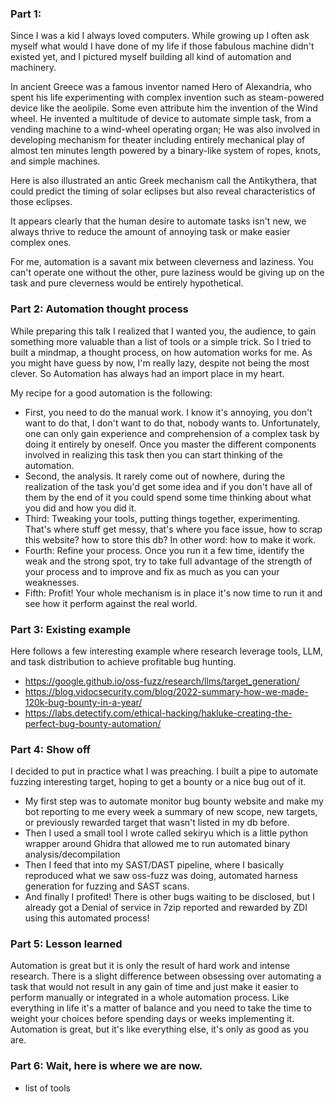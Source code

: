 ### Part 1:

Since I was a kid I always loved computers. While growing up I often ask myself what would I have
done of my life if those fabulous machine didn't existed yet, and I pictured myself building all kind
of automation and machinery. 

In ancient Greece was a famous inventor named Hero of Alexandria, who spent his life experimenting 
with complex invention such as steam-powered device like the aeolipile. Some even attribute him the invention of the Wind wheel. He invented a multitude of device to automate simple task, from a vending machine to a wind-wheel operating organ; He was also involved in developing mechanism for theater including entirely mechanical play of almost ten minutes length powered by a binary-like system of ropes, knots, and simple machines.

Here is also illustrated an antic Greek mechanism call the Antikythera, that could predict the timing of solar eclipses but also reveal characteristics of those eclipses.

It appears clearly that the human desire to automate tasks isn't new, we always thrive to reduce the amount of annoying task or make easier complex ones.

For me, automation is a savant mix between cleverness and laziness. You can't operate one without the other, pure laziness would be giving up on the task and pure cleverness would be entirely hypothetical.

### Part 2: Automation thought process

While preparing this talk I realized that I wanted you, the audience, to gain something more valuable than a list of tools or a simple trick. So I tried to built a mindmap, a thought process, on how automation works for me. As you might have guess by now, I'm really lazy, despite not being the most clever. So Automation has always had an import place in my heart. 

My recipe for a good automation is the following: 
- First, you need to do the manual work. I know it's annoying, you don't want to do that, I don't want to do that, nobody wants to. Unfortunately, one can only gain experience and comprehension of a complex task by doing it entirely by oneself. Once you master the different components involved in realizing this task then you can start thinking of the automation.
- Second, the analysis. It rarely come out of nowhere, during the realization of the task you'd get some idea and if you don't have all of them by the end of it you could spend some time thinking about what you did and how you did it.
- Third: Tweaking your tools, putting things together, experimenting. That's where stuff get messy, that's where you face issue, how to scrap this website? how to store this db? In other word: how to make it work.
- Fourth: Refine your process. Once you run it a few time, identify the weak and the strong spot, try to take full advantage of the strength of your process and to improve and fix as much as you can your weaknesses.
- Fifth: Profit! Your whole mechanism is in place it's now time to run it and see how it perform against the real world.

### Part 3: Existing example

Here follows a few interesting example where research leverage tools, LLM, and task distribution to achieve profitable bug hunting.
- https://google.github.io/oss-fuzz/research/llms/target_generation/ 
- https://blog.vidocsecurity.com/blog/2022-summary-how-we-made-120k-bug-bounty-in-a-year/
- https://labs.detectify.com/ethical-hacking/hakluke-creating-the-perfect-bug-bounty-automation/


### Part 4: Show off
I decided to put in practice what I was preaching. I built a pipe to automate fuzzing interesting target, hoping to get a bounty or a nice bug out of it.

- My first step was to automate monitor bug bounty website and make my bot reporting to me every week a summary of new scope, new targets, or previously rewarded target that wasn't listed in my db before.
- Then I used a small tool I wrote called sekiryu which is a little python wrapper around Ghidra that allowed me to run automated binary analysis/decompilation 
- Then I feed that into my SAST/DAST pipeline, where I basically reproduced what we saw oss-fuzz was doing, automated harness generation for fuzzing and SAST scans.
- And finally I profited! There is other bugs waiting to be disclosed, but I already got a Denial of service in 7zip reported and rewarded by ZDI using this automated process!

### Part 5: Lesson learned
Automation is great but it is only the result of hard work and intense research. There is a slight difference between obsessing over automating a task that would not result in any gain of time and just make it easier to perform manually or integrated in a whole automation process. Like everything in life it's a matter of balance and you need to take the time to weight your choices before spending days or weeks implementing it. Automation is great, but it's like everything else, it's only as good as you are.

### Part 6: Wait, here is where we are now.
- list of tools
